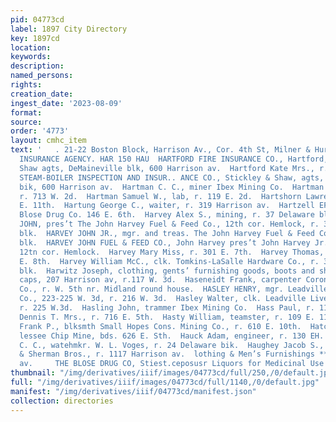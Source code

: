 ```yaml
---
pid: 04773cd
label: 1897 City Directory
key: 1897cd
location: 
keywords: 
description: 
named_persons: 
rights: 
creation_date: 
ingest_date: '2023-08-09'
format: 
source: 
order: '4773'
layout: cmhc_item
text: '   . 21-22 Boston Block, Harrison Av., Cor. 4th St, Milner & Hurd, PIONEER
  INSURANCE AGENCY. HAR 150 HAU  HARTFORD FIRE INSURANCE CO., Hartford, Stickley &
  Shaw agts, DeMaineville blk, 600 Harrison av.  Hartford Kate Mrs., r. 527 E. 7th.  HARTFORD
  STEAM-BOILER INSPECTION AND INSUR.. ANCE CO., Stickley & Shaw, agts, DeMaineville
  bik, 600 Harrison av.  Hartman C. C., miner Ibex Mining Co.  Hartman James B., smelter,
  r. 713 W. 2d.  Hartman Samuel W., lab, r. 119 E. 2d.  Hartshorn Lawrence, r. 226
  E. 11th.  Hartung George C., waiter, r. 319 Harrison av.  Hartzell EF. E., clk.
  Blose Drug Co. 146 E. 6th.  Harvey Alex S., mining, r. 37 Delaware blk.  HARVEY
  JOHN, pres’t The John Harvey Fuel & Feed Co., 12th cor. Hemlock, r. 34 Delaware
  blk.  HARVEY JOHN JR., mgr. and treas. The John Harvey Fuel & Feed Co., r. 31 Delaware
  blk.  HARVEY JOHN FUEL & FEED CO., John Harvey pres’t John Harvey Jr. mgr. and treas.,
  12tn cor. Hemlock.  Harvey Mary Miss, r. 301 E. 7th.  Harvey Thomas, miner, r. 826
  E. 8th.  Harvey William McC., clk. Tomkins-LaSalle Hardware Co., r. 37 Delaware
  blk.  Harwitz Joseph, clothing, gents’ furnishing goods, boots and shoes, hats and
  caps, 207 Harrison av, r.117 W. 3d.  Haseneidt Frank, carpenter Coronado Mining
  Co., r. W. 5th nr. Midland round house.  HASLEY HENRY, mgr. Leadville Live Stock
  Co., 223-225 W. 3d, r. 216 W. 3d.  Hasley Walter, clk. Leadville Live Stock Co.,
  r. 225 W.3d.  Hasling John, trammer Ibex Mining Co.  Hass Paul, r. 111 W. 4th.  Hasty
  Dennis T. Mrs., r. 716 E. 5th.  Hasty William, teamster, r. 109 E. 11th.  Hatcher
  Frank P., blksmth Small Hopes Cons. Mining Co., r. 610 E. 10th.  Hatcher Joseph,
  lessee Chip Mine, bds. 626 E. Sth.  Hauck Adam, engineer, r. 130 EH. 6th.  Hauck
  C. C., watehmkr. W. L. Voges, r. 24 Delaware bik.  Haughey Jacob S., collector Young
  & Sherman Bros., r. 1117 Harrison av.  lothing & Men’s Furnishings **20s"tarcicon
  av.     THE BLOSE DRUG CO, Stiest.ceposusr Liquors for Medicinal Use  co    '
thumbnail: "/img/derivatives/iiif/images/04773cd/full/250,/0/default.jpg"
full: "/img/derivatives/iiif/images/04773cd/full/1140,/0/default.jpg"
manifest: "/img/derivatives/iiif/04773cd/manifest.json"
collection: directories
---
```

